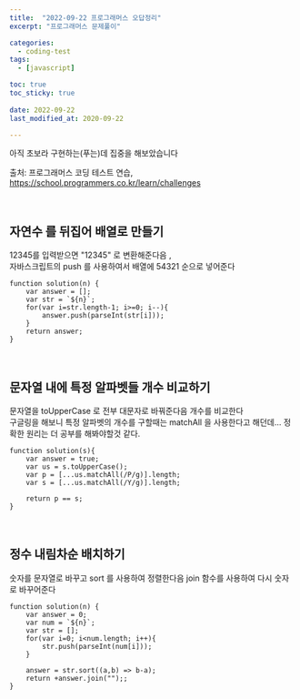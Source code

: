 ```yaml
---
title:  "2022-09-22 프로그래머스 오답정리" 
excerpt: "프로그래머스 문제풀이"

categories:
  - coding-test
tags:
  - [javascript]

toc: true
toc_sticky: true
 
date: 2022-09-22
last_modified_at: 2020-09-22

---
```


아직 초보라 구현하는(푸는)데 집중을 해보았습니다 

출처: 프로그래머스 코딩 테스트 연습, https://school.programmers.co.kr/learn/challenges

<br>

## 자연수 를 뒤집어 배열로 만들기
12345를 입력받으면 "12345" 로 변환해준다음 ,  
자바스크립트의 push 를 사용하여서 배열에 54321 순으로 넣어준다
```
function solution(n) {
    var answer = [];
    var str = `${n}`;
    for(var i=str.length-1; i>=0; i--){
        answer.push(parseInt(str[i]));
    }
    return answer;
}
```
<br>

## 문자열 내에 특정 알파벳들 개수 비교하기
문자열을 toUpperCase 로 전부 대문자로 바꿔준다음 개수를 비교한다 <br>
구글링을 해보니 특정 알파벳의 개수를 구할때는 matchAll 을 사용한다고 해던데... 정확한 원리는 더 공부를 해봐야할것 같다.

```
function solution(s){
    var answer = true;
    var us = s.toUpperCase();
    var p = [...us.matchAll(/P/g)].length;
    var s = [...us.matchAll(/Y/g)].length;
    
    return p == s;
}
```
<br>

## 정수 내림차순 배치하기
숫자를   문자열로 바꾸고 sort 를 사용하여 정렬한다음 join 함수를 사용하여 다시 숫자로 바꾸어준다
```
function solution(n) {
    var answer = 0;
    var num = `${n}`;
    var str = [];
    for(var i=0; i<num.length; i++){
        str.push(parseInt(num[i]));
    }
    
    answer = str.sort((a,b) => b-a);
    return +answer.join("");;
}
```

